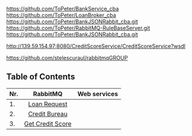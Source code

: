 


https://github.com/ToPeter/BankService_cba
https://github.com/ToPeter/LoanBroker_cba
https://github.com/ToPeter/BankJSONRabbit_cba.git
https://github.com/ToPeter/RabbitMQ-RuleBaseServer.git
https://github.com/ToPeter/BankJSONRabbit_cba.git

http://139.59.154.97:8080/CreditScoreService/CreditScoreService?wsdl



https://github.com/stelescuraul/rabbitmqGROUP











## Table of Contents

| Nr. | RabbitMQ      | Web services  |
| ----|:-------------:| -------------:|
| 1.  | [Loan Request](#loan-request) 		       |    		  |
| 2.  | [Credit Bureau](#credit-bureau)     	   |    		  |
| 3.  | [Get Credit Score](#get-credit-score)    |     		  |

